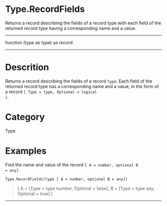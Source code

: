 ﻿# Type.RecordFields
Returns a record describing the fields of a record type with each field of the returned record type having a corresponding name and a value.
***
function (type as type) as record
***
# Descrition 
Returns a record describing the fields of a record <code>type</code>. Each field of the returned record type has a corresponding name and a value, in the form of a record <code>[ Type = type, Optional = logical ]</code>.
# Category 
Type
# Examples 
Find the name and value of the record <code>[ A = number, optional B = any]</code>.
```
Type.RecordFields(type [ A = number, optional B = any])
```
> [ A = [Type = type number, Optional = false], B = [Type = type any, Optional = true] ] 
***
